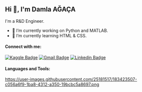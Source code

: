 ## Hi 👋, I'm Damla AĞAÇA


I'm a R&D Engineer.

- 🔭 I’m currently working on Python and MATLAB.
- 🌱 I’m currently learning HTML & CSS.


#### Connect with me:

[![Kaggle Badge](https://img.shields.io/badge/Kaggle-20BEFF?style=for-the-badge&logo=Kaggle&logoColor=white)](https://www.kaggle.com/dagaca) [![Gmail Badge](https://img.shields.io/badge/Gmail-D14836?style=for-the-badge&logo=gmail&logoColor=white)](mailto:dagacaa@gmail.com) [![Linkedin Badge](https://img.shields.io/badge/LinkedIn-0077B5?style=for-the-badge&logo=linkedin&logoColor=white)](https://www.linkedin.com/in/damla-a%C4%9Fa%C3%A7a-b05702212/)


#### Languages and Tools:
https://user-images.githubusercontent.com/25181517/183423507-c056a6f9-1ba8-4312-a350-19bcbc5a8697.png
